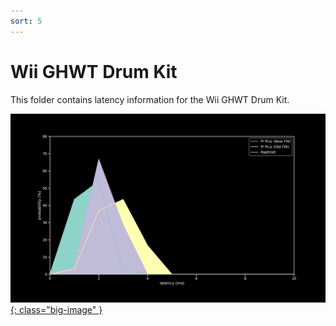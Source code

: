 ```yaml
---
sort: 5
---
```

# Wii GHWT Drum Kit

This folder contains latency information for the Wii GHWT Drum Kit.

[![Graph](/assets/images/results/wt_drums.png){: class="big-image" }](/assets/images/results/wt_drums.png)